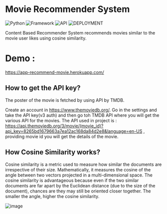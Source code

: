 # Movie Recommender System
![Python](https://img.shields.io/badge/Python-3.8-blueviolet)
![Framework](https://img.shields.io/badge/Framework-streamlit-red)
![API](https://img.shields.io/badge/API-TMDB-fcba03)
![DEPLOYMENT](https://img.shields.io/badge/DEPLOYMENT-Heroku-purple)

Content Based Recommender System recommends movies similar to the movie user likes using cosine similarity.

# Demo : 
https://app-recommend-movie.herokuapp.com/

## How to get the API key?
The poster of the movie is fetched by using API by TMDB.

Create an account in https://www.themoviedb.org/. Go in the settings and take the API key(v3 auth) and then go toh TMDB API where you will get the various API for the movies. The API used in project is : https://api.themoviedb.org/3/movie/(movie_id)?api_key=8265bd1679663a7ea12ac168da84d2e8&language=en-US , providing movie id you will get the details of the movie.

## How Cosine Similarity works?
Cosine similarity is a metric used to measure how similar the documents are irrespective of their size. Mathematically, it measures the cosine of the angle between two vectors projected in a multi-dimensional space. The cosine similarity is advantageous because even if the two similar documents are far apart by the Euclidean distance (due to the size of the document), chances are they may still be oriented closer together. The smaller the angle, higher the cosine similarity.
  
  ![image](https://user-images.githubusercontent.com/36665975/70401457-a7530680-1a55-11ea-9158-97d4e8515ca4.png)
